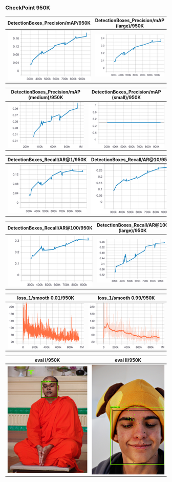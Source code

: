 
### CheckPoint 950K
| DetectionBoxes_Precision/mAP/950K |DetectionBoxes_Precision/mAP (large)/950K|
:-------------------------------------:|:-----------------------------:
![](https://github.com/zoonewbie/FacialKeypointSSDV1TPU/raw/master/950K/DetectionBoxes_Precision_mAP.svg?sanitize=true)|![](https://github.com/zoonewbie/FacialKeypointSSDV1TPU/raw/master/950K/DetectionBoxes_Precision_mAP%20(large).svg?sanitize=true)

|DetectionBoxes_Precision/mAP (medium)/950K|DetectionBoxes_Precision/mAP (small)/950K|
:-------------------------------------:|:-----------------------------:
![](https://github.com/zoonewbie/FacialKeypointSSDV1TPU/raw/master/950K/DetectionBoxes_Precision_mAP%20(medium).svg?sanitize=true)|![](https://github.com/zoonewbie/FacialKeypointSSDV1TPU/raw/master/950K/DetectionBoxes_Precision_mAP%20(small).svg?sanitize=true)


|DetectionBoxes_Recall/AR@1/950K|DetectionBoxes_Recall/AR@10/950K|
:-------------------------------------:|:-----------------------------:
![](https://github.com/zoonewbie/FacialKeypointSSDV1TPU/raw/master/950K/DetectionBoxes_Recall_AR%401.svg?sanitize=true)|![](https://github.com/zoonewbie/FacialKeypointSSDV1TPU/raw/master/950K/DetectionBoxes_Recall_AR%4010.svg?sanitize=true)


|DetectionBoxes_Recall/AR@100/950K|DetectionBoxes_Recall/AR@100 (large)/950K|
:-------------------------------------:|:-----------------------------:
![](https://github.com/zoonewbie/FacialKeypointSSDV1TPU/raw/master/950K/DetectionBoxes_Recall_AR%40100.svg?sanitize=true)|![](https://github.com/zoonewbie/FacialKeypointSSDV1TPU/raw/master/950K/DetectionBoxes_Recall_AR%40100%20(large).svg?sanitize=true)


|loss_1/smooth 0.01/950K|loss_1/smooth 0.99/950K|
:-------------------------------------:|:-----------------------------:
![](https://github.com/zoonewbie/FacialKeypointSSDV1TPU/raw/master/950K/loss_1001.svg?sanitize=true)|![](https://github.com/zoonewbie/FacialKeypointSSDV1TPU/raw/master/950K/loss_1099.svg?sanitize=true)


|eval I/950K|eval II/950K|
:-------------------------------------:|:-----------------------------:
![](https://github.com/zoonewbie/FacialKeypointSSDV1TPU/raw/master/950K/eval1.png)|![](https://github.com/zoonewbie/FacialKeypointSSDV1TPU/raw/master/950K/eval2.png)
